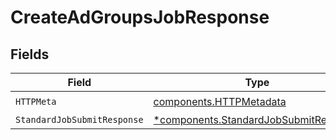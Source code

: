 # CreateAdGroupsJobResponse


## Fields

| Field                                                                                         | Type                                                                                          | Required                                                                                      | Description                                                                                   |
| --------------------------------------------------------------------------------------------- | --------------------------------------------------------------------------------------------- | --------------------------------------------------------------------------------------------- | --------------------------------------------------------------------------------------------- |
| `HTTPMeta`                                                                                    | [components.HTTPMetadata](../../models/components/httpmetadata.md)                            | :heavy_check_mark:                                                                            | N/A                                                                                           |
| `StandardJobSubmitResponse`                                                                   | [*components.StandardJobSubmitResponse](../../models/components/standardjobsubmitresponse.md) | :heavy_minus_sign:                                                                            | Accepted                                                                                      |